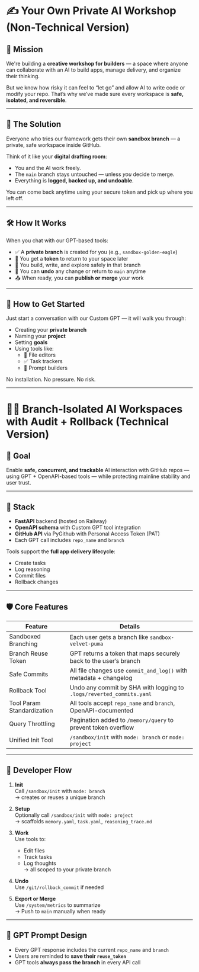 # ✍️ Your Own Private AI Workshop (Non-Technical Version)

## 🚀 Mission

We're building a **creative workshop for builders** — a space where anyone can collaborate with an AI to build apps, manage delivery, and organize their thinking.

But we know how risky it can feel to “let go” and allow AI to write code or modify your repo. That’s why we’ve made sure every workspace is **safe, isolated, and reversible**.

---

## 🧩 The Solution

Everyone who tries our framework gets their own **sandbox branch** — a private, safe workspace inside GitHub.

Think of it like your **digital drafting room**:
- You and the AI work freely.
- The `main` branch stays untouched — unless *you* decide to merge.
- Everything is **logged, backed up, and undoable**.

You can come back anytime using your secure token and pick up where you left off.

---

## 🛠️ How It Works

When you chat with our GPT-based tools:

- ✅ A **private branch** is created for you (e.g., `sandbox-golden-eagle`)
- 🔐 You get a **token** to return to your space later
- 🧠 You build, write, and explore safely in that branch
- 🔄 You can **undo** any change or return to `main` anytime
- 📤 When ready, you can **publish or merge** your work

---

## 📖 How to Get Started

Just start a conversation with our Custom GPT — it will walk you through:

- Creating your **private branch**
- Naming your **project**
- Setting **goals**
- Using tools like:
  - 📝 File editors  
  - ✅ Task trackers  
  - 💬 Prompt builders

No installation. No pressure. No risk.

---

# 👩‍💻 Branch-Isolated AI Workspaces with Audit + Rollback (Technical Version)

## 🎯 Goal

Enable **safe, concurrent, and trackable** AI interaction with GitHub repos — using GPT + OpenAPI-based tools — while protecting mainline stability and user trust.

---

## 🧱 Stack

- **FastAPI** backend (hosted on Railway)
- **OpenAPI schema** with Custom GPT tool integration
- **GitHub API** via PyGithub with Personal Access Token (PAT)
- Each GPT call includes `repo_name` and `branch`

Tools support the **full app delivery lifecycle**:
- Create tasks
- Log reasoning
- Commit files
- Rollback changes

---

## 🛡️ Core Features

| Feature               | Details                                                                 |
|-----------------------|-------------------------------------------------------------------------|
| Sandboxed Branching   | Each user gets a branch like `sandbox-velvet-puma`                      |
| Branch Reuse Token    | GPT returns a token that maps securely back to the user’s branch        |
| Safe Commits          | All file changes use `commit_and_log()` with metadata + changelog       |
| Rollback Tool         | Undo any commit by SHA with logging to `.logs/reverted_commits.yaml`    |
| Tool Param Standardization | All tools accept `repo_name` and `branch`, OpenAPI-documented    |
| Query Throttling      | Pagination added to `/memory/query` to prevent token overflow           |
| Unified Init Tool     | `/sandbox/init` with `mode: branch` or `mode: project`                  |

---

## 🧪 Developer Flow

1. **Init**  
   Call `/sandbox/init` with `mode: branch`  
   → creates or reuses a unique branch

2. **Setup**  
   Optionally call `/sandbox/init` with `mode: project`  
   → scaffolds `memory.yaml`, `task.yaml`, `reasoning_trace.md`

3. **Work**  
   Use tools to:
   - Edit files
   - Track tasks
   - Log thoughts  
   → all scoped to your private branch

4. **Undo**  
   Use `/git/rollback_commit` if needed

5. **Export or Merge**  
   Use `/system/metrics` to summarize  
   → Push to `main` manually when ready

---

## 🧠 GPT Prompt Design

- Every GPT response includes the current `repo_name` and `branch`
- Users are reminded to **save their `reuse_token`**
- GPT tools **always pass the branch** in every API call
